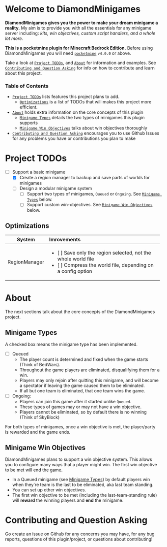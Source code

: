# Welcome to DiamondMinigames

**DiamondMinigames gives you the power to make your dream minigame a reality.**
My aim is to provide you with all the essentials for any minigame server including: _kits, win objectives, custom script handlers, and a whole lot more._

**This is a pocketmine plugin for Minecraft Bedrock Edition.** Before using DiamondMinigames you will need [`pocketmine`](https://github.com/pmmp/PocketMine-MP) `v4.0.0` or above.

Take a look at [`Project TODOs`](#project-todos), and [`About`](#about) for information and examples. See [`Contributing and Question Asking`](#contributing-and-question-asking) for info on how to contribute and learn about this project.

### Table of Contents
- [`Project TODOs`](#project-todos) lists features this project plans to add.
  - [`Optimizations`](#optimizations) is a list of TODOs that will makes this project more efficient.
- [`About`](#about) holds extra information on the core concepts of this plugin
  - [`Minigame Types`](#minigame-types) details the two types of minigames this plugin supports
  - [`Minigame Win Objectives`](#minigame-win-objectives) talks about win objectives thoroughly
- [`Contributing and Question Asking`](#contributing-adn-question-asking) encourages you to use Github Issues for any problems you have or contributions you plan to make

# Project TODOs

- [ ] Support a basic minigame
  - [x] Create a region manager to backup and save parts of worlds for minigames
  - [ ] Design a modular minigame system
    - [ ] Support two types of minigames, `Queued` or `Ongoing`. See [`Minigame Types`](#minigame-types) below.
    - [ ] Support custom win-objectives. See [`Minigame Win Objectives`](#minigame-win-objectives) below.

## Optimizations

|    System     | Imrovements                                                                                                                                     |
| :-----------: | :---------------------------------------------------------------------------------------------------------------------------------------------- |
| RegionManager | <ul><li>[ ] Save only the region selected, not the whole world file</li><li>[ ] Compress the world file, depending on a config option</li></ul> |

# About

The next sections talk about the core concepts of the DiamondMinigames project.

## Minigame Types

A checked box means the minigame type has been implemented.

- [ ] Queued
  - The player count is determined and fixed when the game starts (Think of BedWars).
  - Throughout the game players are eliminated, disqualifying them for a win.
  - Players may only rejoin after quitting this minigame, and will become a spectator if leaving the game caused them to be eliminated.
  - If all but one team is eliminated, that one team wins the game.
- [ ] Ongoing:
  - Players can join this game after it started unlike `Queued`.
  - These types of games may or may not have a win objective.
  - Players cannot be eliminated, so by default there is no winning (Think of SkyBlock)

For both types of minigames, once a win objective is met, the player/party is rewarded and the game ends.

## Minigame Win Objectives

DiamondMinigames plans to support a win objective system. This allows you to configure many ways that a player might win. The first win objective to be met will end the game.

- In a Queued minigame (see [Minigame Types](#minigame-types)) by default players win when they're team is the last to be eliminated, aka last team standing.
- You can set up other win objectives.
- The first win objective to be met (including the last-team-standing rule) will **reward** the winning players and **end** the minigame.

# Contributing and Question Asking

Go create an issue on Github for any concerns you may have, for any bug reports, questions of this plugin/project, or questions about contributing!
